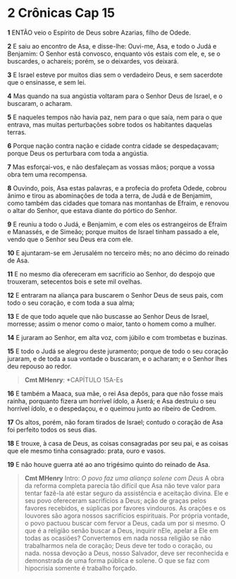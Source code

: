 # 2 Crônicas Cap 15

**1** 	ENTÃO veio o Espírito de Deus sobre Azarias, filho de Odede.

**2** 	E saiu ao encontro de Asa, e disse-lhe: Ouvi-me, Asa, e todo o Judá e Benjamim: O Senhor está convosco, enquanto vós estais com ele, e, se o buscardes, o achareis; porém, se o deixardes, vos deixará.

**3** 	E Israel esteve por muitos dias sem o verdadeiro Deus, e sem sacerdote que o ensinasse, e sem lei.

**4** 	Mas quando na sua angústia voltaram para o Senhor Deus de Israel, e o buscaram, o acharam.

**5** 	E naqueles tempos não havia paz, nem para o que saía, nem para o que entrava, mas muitas perturbações sobre todos os habitantes daquelas terras.

**6** 	Porque nação contra nação e cidade contra cidade se despedaçavam; porque Deus os perturbara com toda a angústia.

**7** 	Mas esforçai-vos, e não desfaleçam as vossas mãos; porque a vossa obra tem uma recompensa.

**8** 	Ouvindo, pois, Asa estas palavras, e a profecia do profeta Odede, cobrou ânimo e tirou as abominações de toda a terra, de Judá e de Benjamim, como também das cidades que tomara nas montanhas de Efraim, e renovou o altar do Senhor, que estava diante do pórtico do Senhor.

**9** 	E reuniu a todo o Judá, e Benjamim, e com eles os estrangeiros de Efraim e Manassés, e de Simeão; porque muitos de Israel tinham passado a ele, vendo que o Senhor seu Deus era com ele.

**10** 	E ajuntaram-se em Jerusalém no terceiro mês; no ano décimo do reinado de Asa.

**11** 	E no mesmo dia ofereceram em sacrifício ao Senhor, do despojo que trouxeram, setecentos bois e sete mil ovelhas.

**12** 	E entraram na aliança para buscarem o Senhor Deus de seus pais, com todo o seu coração, e com toda a sua alma;

**13** 	E de que todo aquele que não buscasse ao Senhor Deus de Israel, morresse; assim o menor como o maior, tanto o homem como a mulher.

**14** 	E juraram ao Senhor, em alta voz, com júbilo e com trombetas e buzinas.

**15** 	E todo o Judá se alegrou deste juramento; porque de todo o seu coração juraram, e de toda a sua vontade o buscaram, e o acharam; e o Senhor lhes deu repouso ao redor.

> **Cmt MHenry**: *CAPÍTULO 15A-Es

**16** 	E também a Maaca, sua mãe, o rei Asa depôs, para que não fosse mais rainha, porquanto fizera um horrível ídolo, a Aserá; e Asa destruiu o seu horrível ídolo, e o despedaçou, e o queimou junto ao ribeiro de Cedrom.

**17** 	Os altos, porém, não foram tirados de Israel; contudo o coração de Asa foi perfeito todos os seus dias.

**18** 	E trouxe, à casa de Deus, as coisas consagradas por seu pai, e as coisas que ele mesmo tinha consagrado: prata, ouro e vasos.

**19** 	E não houve guerra até ao ano trigésimo quinto do reinado de Asa.


> **Cmt MHenry** Intro: *O povo faz uma aliança solene com Deus* A obra da reforma completa parecia tão difícil que Asa não teve valor para tentar fazê-la até estar seguro da assistência e aceitação divina. Ele e seu povo ofereceram sacrifícios a Deus; ação de graças pelos favores recebidos, e súplicas por favores vindouros. As orações e os louvores são agora nossos sacrifícios espirituais. Por própria vontade, o povo pactuou buscar com fervor a Deus, cada um por si mesmo. O que é a religião senão buscar a Deus, inquirir nEle, apelar a Ele em todas as ocasiões? Convertemos em nada nossa religião se não trabalharmos nela de coração; Deus deve ter todo o coração, ou nada. nossa devoção a Deus, nosso Salvador, deve ser reconhecida e demonstrada de uma forma pública e solene. O que se faz com hipocrisia somente é trabalho forçado.